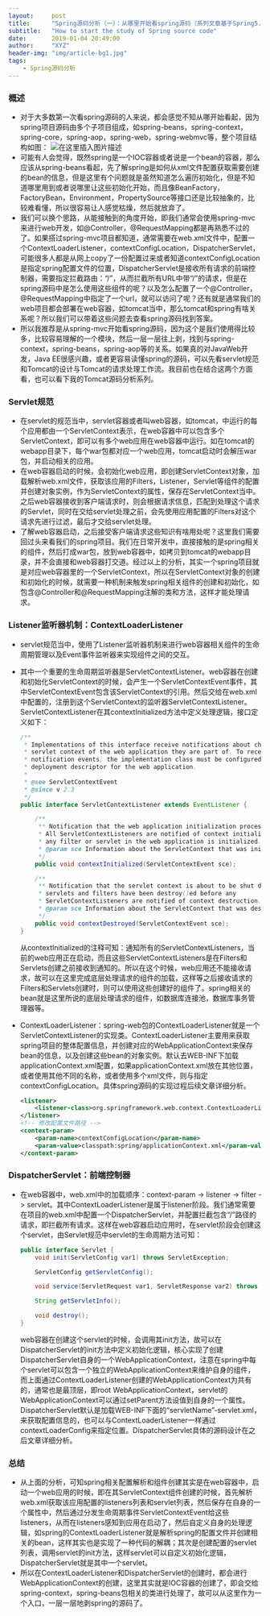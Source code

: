 ```yaml
---
layout:     post
title:      "Spring源码分析（一）：从哪里开始看spring源码（系列文章基于Spring5.0）"
subtitle:   "How to start the study of Spring source code"
date:       2019-01-04 20:49:00
author:     "XYZ"
header-img: "img/article-bg1.jpg"
tags:
    - Spring源码分析
---
```


### 概述
* 对于大多数第一次看spring源码的人来说，都会感觉不知从哪开始看起，因为spring项目源码由多个子项目组成，如spring-beans，spring-context，spring-core，spring-aop，spring-web，spring-webmvc等，整个项目结构如图：
![在这里插入图片描述](https://img-blog.csdnimg.cn/20190118233901339.png)
* 可能有人会觉得，既然spring是一个IOC容器或者说是一个bean的容器，那么应该从spring-beans看起，先了解spring是如何从xml文件配置获取需要创建的bean的信息，但是这里有个问题就是虽然知道怎么遍历初始化，但是不知道哪里用到或者说哪里让这些初始化开始，而且像BeanFactory，FactoryBean，Environment，PropertySource等接口还是比较抽象的，比较难看懂，所以很容易让人感觉枯燥，然后就放弃了。
* 我们可以换个思路，从能接触到的角度开始，即我们通常会使用spring-mvc来进行web开发，如@Controller，@RequestMapping都是再熟悉不过的了。如果搭过spring-mvc项目都知道，通常需要在web.xml文件中，配置一个ContextLoaderListener，contextConfigLocation，DispatcherServlet，可能很多人都是从网上copy了一份配置过来或者知道contextConfigLocation是指定spring配置文件的位置，DispatcherServlet是接收所有请求的前端控制器，需要指定拦截路由：“/”，从而拦截所有URL中带“/”的请求，但是在spring源码中是怎么使用这些组件的呢？以及怎么配置了一个@Controller，@RequestMapping中指定了一个url，就可以访问了呢？还有就是通常我们的web项目都会部署在web容器，如tomcat当中，那么tomcat和spring有啥关系呢？所以我们可以带着这些问题去查看spring源码找到答案。
* 所以我推荐是从spring-mvc开始看spring源码，因为这个是我们使用得比较多，比较容易理解的一个模块，然后一层一层往上剥，找到与spring-context，spring-beans，spring-aop等的关系。如果真的对JavaWeb开发，Java EE很感兴趣，或者更容易读懂spring的源码，可以先看servlet规范和Tomcat的设计与Tomcat的请求处理工作流。我目前也在结合这两个方面看，也可以看下我的Tomcat源码分析系列。
### Servlet规范
* 在servlet的规范当中，servlet容器或者叫web容器，如tomcat，中运行的每个应用都由一个ServletContext表示，在web容器中可以包含多个ServletContext，即可以有多个web应用在web容器中运行。如在tomcat的webapp目录下，每个war包都对应一个web应用，tomcat启动时会解压war包，并启动相关的应用。
* 在web容器启动的时候，会初始化web应用，即创建ServletContext对象，加载解析web.xml文件，获取该应用的Filters，Listener，Servlet等组件的配置并创建对象实例，作为ServletContext的属性，保存在ServletContext当中。之后web容器接收到客户端请求时，则会根据请求信息，匹配到处理这个请求的Servlet，同时在交给servlet处理之前，会先使用应用配置的Filters对这个请求先进行过滤，最后才交给servlet处理。
* 了解web容器启动，之后接受客户端请求这些知识有啥用处呢？这里我们需要回过头来看我们的spring项目。我们在日常开发中，直接接触的是spring相关的组件，然后打成war包，放到web容器中，如拷贝到tomcat的webapp目录，并不会直接和web容器打交道。经过以上的分析，其实一个spring项目就是对应web容器里的一个ServletContext，所以在ServletContext对象的创建和初始化的时候，就需要一种机制来触发spring相关组件的创建和初始化，如包含@Controller和@RequestMapping注解的类和方法，这样才能处理请求。
### Listener监听器机制：ContextLoaderListener
* servlet规范当中，使用了Listener监听器机制来进行web容器相关组件的生命周期管理以及Event事件监听器来实现组件之间的交互。
* 其中一个重要的生命周期监听器是ServletContextListener。web容器在创建和初始化ServletContext的时候，会产生一个ServletContextEvent事件，其中ServletContextEvent包含该ServletContext的引用。然后交给在web.xml中配置的，注册到这个ServletContext的监听器ServletContextListener。ServletContextListener在其contextInitialized方法中定义处理逻辑，接口定义如下：

	```java
	/**
	 * Implementations of this interface receive notifications about changes to the
	 * servlet context of the web application they are part of. To receive
	 * notification events, the implementation class must be configured in the
	 * deployment descriptor for the web application.
	 *
	 * @see ServletContextEvent
	 * @since v 2.3
	 */
	public interface ServletContextListener extends EventListener {
	
	    /**
	     ** Notification that the web application initialization process is starting.
	     * All ServletContextListeners are notified of context initialization before
	     * any filter or servlet in the web application is initialized.
	     * @param sce Information about the ServletContext that was initialized
	     */
	    public void contextInitialized(ServletContextEvent sce);
	
	    /**
	     ** Notification that the servlet context is about to be shut down. All
	     * servlets and filters have been destroy()ed before any
	     * ServletContextListeners are notified of context destruction.
	     * @param sce Information about the ServletContext that was destroyed
	     */
	    public void contextDestroyed(ServletContextEvent sce);
	}
	```
	
	从contextInitialized的注释可知：通知所有的ServletContextListeners，当前的web应用正在启动，而且这些ServletContextListeners是在Filters和Servlets创建之前接收到通知的。所以在这个时候，web应用还不能接收请求，故可以在这里完成底层处理请求的组件的加载，这样等之后接收请求的Filters和Servlets创建时，则可以使用这些创建好的组件了。spring相关的bean就是这里所说的底层处理请求的组件，如数据库连接池，数据库事务管理器等。
* ContextLoaderListener：spring-web包的ContextLoaderListener就是一个ServletContextListener的实现类。ContextLoaderListener主要用来获取spring项目的整体配置信息，并创建对应的WebApplicationContext来保存bean的信息，以及创建这些bean的对象实例。默认去WEB-INF下加载applicationContext.xml配置，如果applicationContext.xml放在其他位置，或者使用其他不同的名称，或者使用多个xml文件，则与指定contextConfigLocation。具体spring源码的实现过程后续文章详细分析。
	```xml
	<listener>
	    <listener-class>org.springframework.web.context.ContextLoaderListener</listener-class>
	</listener>
	<!-- 修改配置文件路径 -->
	<context-param>
	    <param-name>contextConfigLocation</param-name>
	    <param-value>classpath:spring/applicationContext.xml</param-value>
	</context-param>
	```

### DispatcherServlet：前端控制器
* 在web容器中，web.xml中的加载顺序：context-param -> listener -> filter -> servlet。其中ContextLoaderListener是属于listener阶段。我们通常需要在项目的web.xml中配置一个DispatcherServlet，并配置拦截包含“/”路径的请求，即拦截所有请求。这样在web容器启动应用时，在servlet阶段会创建这个servlet，由Servlet规范中servlet的生命周期方法可知：
	```java
	public interface Servlet {
	    void init(ServletConfig var1) throws ServletException;
	
	    ServletConfig getServletConfig();
	
	    void service(ServletRequest var1, ServletResponse var2) throws ServletException, IOException;
	
	    String getServletInfo();
	
	    void destroy();
	}
	```
	web容器在创建这个servlet的时候，会调用其init方法，故可以在DispatcherServlet的init方法中定义初始化逻辑，核心实现了创建DispatcherServlet自身的一个WebApplicationContext，注意在spring中每个servlet可以包含一个独立的WebApplicationContext来维护自身的组件，而上面通过ContextLoaderListener创建的WebApplicationContext为共有的，通常也是最顶层，即root WebApplicationContext，servlet的WebApplicationContext可以通过setParent方法设值到自身的一个属性。DispatcherServlet默认是加载WEB-INF下面的“servletName”-servlet.xml，来获取配置信息的，也可以与ContextLoaderListener一样通过contextLoaderConfig来指定位置。DispatcherServlet具体的源码设计在之后文章详细分析。

### 总结
* 从上面的分析，可知spring相关配置解析和组件创建其实是在web容器中，启动一个web应用的时候，即在其ServletContext组件创建的时候，首先解析web.xml获取该应用配置的listeners列表和servlet列表，然后保存在自身的一个属性中，然后通过分发生命周期事件ServletContextEvent给这些listeners，从而在listeners感知到应用在启动了，然后自定义自身的处理逻辑，如spring的ContextLoaderListener就是解析spring的配置文件并创建相关的bean，这样其实也是实现了一种代码的解耦；其次是创建配置的servlet列表，调用servlet的init方法，这样servlet可以自定义初始化逻辑，DispatcherServlet就是其中一个servlet。
* 所以在ContextLoaderListener和DispatcherServlet的创建时，都会进行WebApplicationContext的创建，这里其实就是IOC容器的创建了，即会交给spring-context，spring-beans包相关的类进行处理了，故可以从这里作为一个入口，一层一层地剥spring的源码了。
